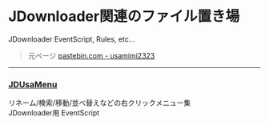 # JDownloader関連のファイル置き場
JDownloader EventScript, Rules, etc...
> 元ページ [pastebin.com - usamimi2323](https://pastebin.com/u/usamimi2323)

<hr>

### [JDUsaMenu](/JDUsaMenu)
リネーム/検索/移動/並べ替えなどの右クリックメニュー集  
JDownloader用 EventScript

<!--
### [SimilarTitlePackager](/SimilarTitlePackager.js)
ファイル名の括弧を無視してグループ化してパッケージにまとめる  
JDownloader用 EventScript
-->
